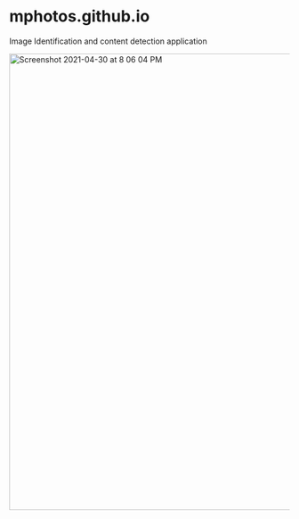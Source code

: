 # mphotos.github.io
Image Identification and content detection application  

<img width="819" alt="Screenshot 2021-04-30 at 8 06 04 PM" src="https://user-images.githubusercontent.com/44483409/116681093-d9209080-a9ef-11eb-9306-060e4b695a1d.png">
